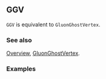 ## GGV

`GGV` is equivalent to `GluonGhostVertex`.

### See also

[Overview](Extra/FeynCalc.md), [GluonGhostVertex](GluonGhostVertex.md).

### Examples